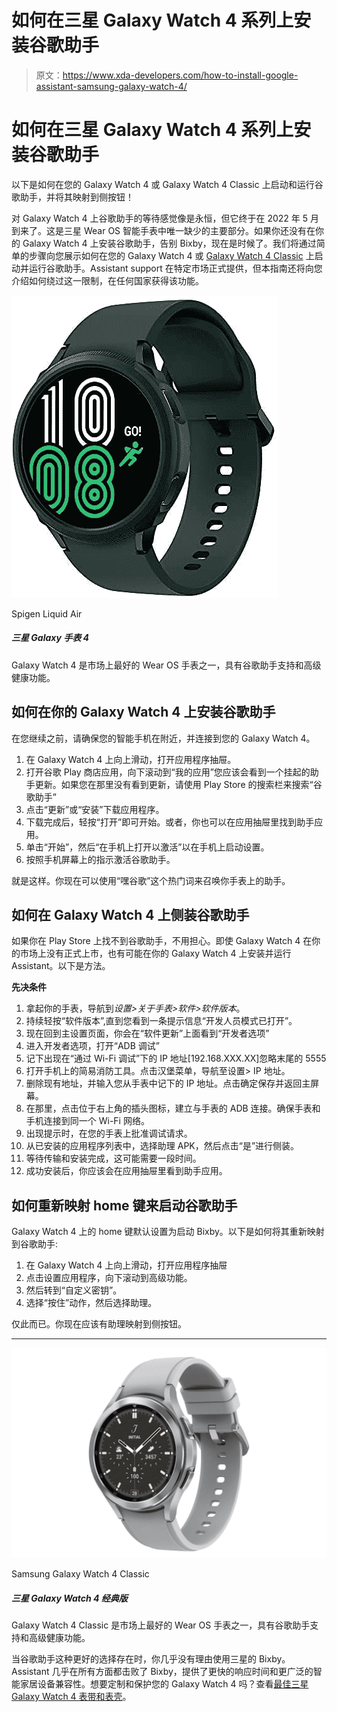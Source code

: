 # 如何在三星 Galaxy Watch 4 系列上安装谷歌助手

> 原文：<https://www.xda-developers.com/how-to-install-google-assistant-samsung-galaxy-watch-4/>

# 如何在三星 Galaxy Watch 4 系列上安装谷歌助手

以下是如何在您的 Galaxy Watch 4 或 Galaxy Watch 4 Classic 上启动和运行谷歌助手，并将其映射到侧按钮！

对 Galaxy Watch 4 上谷歌助手的等待感觉像是永恒，但它终于在 2022 年 5 月到来了。这是三星 Wear OS 智能手表中唯一缺少的主要部分。如果你还没有在你的 Galaxy Watch 4 上安装谷歌助手，告别 Bixby，现在是时候了。我们将通过简单的步骤向您展示如何在您的 Galaxy Watch 4 或 [Galaxy Watch 4 Classic](https://www.xda-developers.com/samsung-galaxy-watch-4-classic-review/) 上启动并运行谷歌助手。Assistant support 在特定市场正式提供，但本指南还将向您介绍如何绕过这一限制，在任何国家获得该功能。

 <picture>![If you don't want to add a lot of bulk to your smartwatch but still want basic protection, this thin case from Spigen is the way to go.](img/30d7a49722209fd8757911ebaa985d56.png)</picture> 

Spigen Liquid Air

##### 三星 Galaxy 手表 4

Galaxy Watch 4 是市场上最好的 Wear OS 手表之一，具有谷歌助手支持和高级健康功能。

## 如何在你的 Galaxy Watch 4 上安装谷歌助手

在您继续之前，请确保您的智能手机在附近，并连接到您的 Galaxy Watch 4。

1.  在 Galaxy Watch 4 上向上滑动，打开应用程序抽屉。
2.  打开谷歌 Play 商店应用，向下滚动到“我的应用”您应该会看到一个挂起的助手更新。如果您在那里没有看到更新，请使用 Play Store 的搜索栏来搜索“谷歌助手”
3.  点击“更新”或“安装”下载应用程序。
4.  下载完成后，轻按“打开”即可开始。或者，你也可以在应用抽屉里找到助手应用。
5.  单击“开始”，然后“在手机上打开以激活”以在手机上启动设置。
6.  按照手机屏幕上的指示激活谷歌助手。

就是这样。你现在可以使用“嘿谷歌”这个热门词来召唤你手表上的助手。

## 如何在 Galaxy Watch 4 上侧装谷歌助手

如果你在 Play Store 上找不到谷歌助手，不用担心。即使 Galaxy Watch 4 在你的市场上没有正式上市，也有可能在你的 Galaxy Watch 4 上安装并运行 Assistant。以下是方法。

**先决条件**

1.  拿起你的手表，导航到*设置>关于手表>软件>软件版本*。
2.  持续轻按“软件版本”,直到您看到一条提示信息“开发人员模式已打开”。
3.  现在回到主设置页面，你会在“软件更新”上面看到“开发者选项”
4.  进入开发者选项，打开“ADB 调试”
5.  记下出现在“通过 Wi-Fi 调试”下的 IP 地址[192.168.XXX.XX]忽略末尾的 5555
6.  打开手机上的简易消防工具。点击汉堡菜单，导航至设置> IP 地址。
7.  删除现有地址，并输入您从手表中记下的 IP 地址。点击确定保存并返回主屏幕。
8.  在那里，点击位于右上角的插头图标，建立与手表的 ADB 连接。确保手表和手机连接到同一个 Wi-Fi 网络。
9.  出现提示时，在您的手表上批准调试请求。
10.  从已安装的应用程序列表中，选择助理 APK，然后点击“是”进行侧装。
11.  等待传输和安装完成，这可能需要一段时间。
12.  成功安装后，你应该会在应用抽屉里看到助手应用。

## 如何重新映射 home 键来启动谷歌助手

Galaxy Watch 4 上的 home 键默认设置为启动 Bixby。以下是如何将其重新映射到谷歌助手:

1.  在 Galaxy Watch 4 上向上滑动，打开应用程序抽屉
2.  点击设置应用程序，向下滚动到高级功能。
3.  然后转到“自定义密钥”。
4.  选择“按住”动作，然后选择助理。

仅此而已。你现在应该有助理映射到侧按钮。

* * *

 <picture>![The Galaxy Watch 4 Classic is one of the best Wear OS watch on the market, featuring Google Assistant support and advanced health features.](img/d2666614cf1ff05ddd81c223c2e9db3e.png)</picture> 

Samsung Galaxy Watch 4 Classic

##### 三星 Galaxy Watch 4 经典版

Galaxy Watch 4 Classic 是市场上最好的 Wear OS 手表之一，具有谷歌助手支持和高级健康功能。

当谷歌助手这种更好的选择存在时，你几乎没有理由使用三星的 Bixby。Assistant 几乎在所有方面都击败了 Bixby，提供了更快的响应时间和更广泛的智能家居设备兼容性。想要定制和保护您的 Galaxy Watch 4 吗？查看[最佳三星 Galaxy Watch 4 表带和表壳](https://www.xda-developers.com/best-galaxy-watch-4-bands/)。